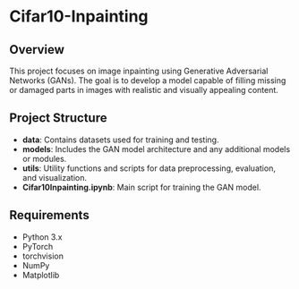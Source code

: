 # Cifar10-Inpainting

## Overview
This project focuses on image inpainting using Generative Adversarial Networks (GANs). The goal is to develop a model capable of filling missing or damaged parts in images with realistic and visually appealing content.

## Project Structure
- **data**: Contains datasets used for training and testing.
- **models**: Includes the GAN model architecture and any additional models or modules.
- **utils**: Utility functions and scripts for data preprocessing, evaluation, and visualization.
- **Cifar10Inpainting.ipynb**: Main script for training the GAN model.

  

## Requirements
- Python 3.x
- PyTorch
- torchvision
- NumPy
- Matplotlib


